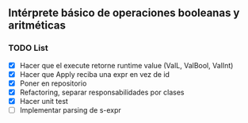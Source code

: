 ## Intérprete básico de operaciones booleanas y aritméticas

### TODO List

- [x] Hacer que el execute retorne runtime value (ValL, ValBool, ValInt)
- [x] Hacer que Apply reciba una expr en vez de id
- [x] Poner en repositorio
- [x] Refactoring, separar responsabilidades por clases
- [x] Hacer unit test
- [ ] Implementar parsing de s-expr
